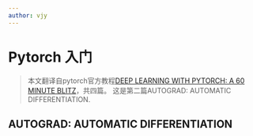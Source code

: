 ```yaml
---
author: vjy
---
```


# Pytorch 入门

> 本文翻译自pytorch官方教程[DEEP LEARNING WITH PYTORCH: A 60 MINUTE BLITZ](https://pytorch.org/tutorials/beginner/deep_learning_60min_blitz.html)，共四篇。
> 这是第二篇AUTOGRAD: AUTOMATIC DIFFERENTIATION.

<!-- more -->

## AUTOGRAD: AUTOMATIC DIFFERENTIATION



